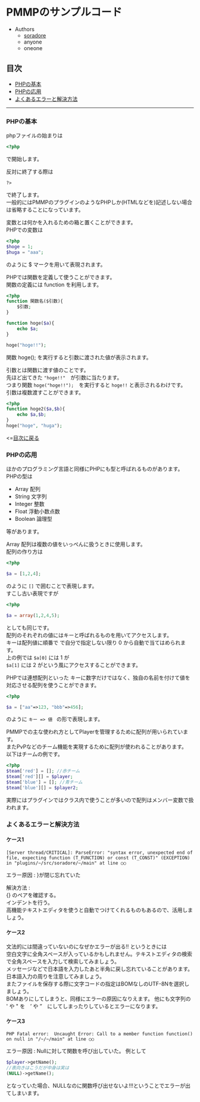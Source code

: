 # PMMPのサンプルコード

- Authors  
  - [soradore](https://twitter.com/soradore_)
  - anyone
  - oneone

## <a name="tab-con"></a>目次
- [PHPの基本](#php-base)
- [PHPの応用](#php-app)
- [よくあるエラーと解決方法](#err-res)

---

### <a name="php-base"></a>PHPの基本  

phpファイルの始まりは  
```php
<?php
```
で開始します。  

反対に終了する際は  
```
?>
```
で終了します。  
一般的にはPMMPのプラグインのようなPHPしか(HTMLなどを)記述しない場合は省略することになっています。

変数とは何かを入れるための箱と置くことができます。  
PHPでの変数は  
```php
<?php
$hoge = 1;
$huga = "aaa";
```
のように $ マークを用いて表現されます。  

PHPでは関数を定義して使うことができます。  
関数の定義には function を利用します。  
```php
<?php
function 関数名($引数){
    $引数;
}

function hoge($a){
    echo $a;
}

hoge("hoge!!");
```
関数 hoge(); を実行すると引数に渡された値が表示されます。  

引数とは関数に渡す値のことです。  
先ほど出てきた `"hoge!!"`　が引数に当たります。  
つまり関数 `hoge("hoge!!");`　を実行すると `hoge!!` と表示されるわけです。  
引数は複数渡すことができます。  
```php
<?php
function hoge2($a,$b){
    echo $a,$b;
}
hoge("hoge", "huga");
```  

<=[目次に戻る](#tab-con)  

### <a name="php-app"></a>PHPの応用  

ほかのプログラミング言語と同様にPHPにも型と呼ばれるものがあります。  
PHPの型は  

- Array 配列
- String 文字列
- Integer 整数
- Float 浮動小数点数
- Boolean 論理型

等があります。  

Array 配列は複数の値をいっぺんに扱うときに使用します。  
配列の作り方は  
```php
<?php

$a = [1,2,4];
```
のように `[]` で囲むことで表現します。  
すこし古い表現ですが 
```php
<?php

$a = array(1,2,4,5);
```
としても同じです。  
配列のそれぞれの値にはキーと呼ばれるものを用いてアクセスします。  
キーは配列値に順番で で自分で指定しない限り 0 から自動で当てはめられます。  
上の例では `$a[0]` には 1 が  
`$a[1]` には 2 がという風にアクセスすることができます。

PHPでは連想配列といった キーに数字だけではなく、独自の名前を付けて値を対応させる配列を使うことができます。  
```php
<?php

$a = ["aa"=>123, "bbb"=>456];
```
のように `キー => 値 ` の形で表現します。

PMMPでの主な使われ方としてPlayerを管理するために配列が用いられています。  
またPvPなどのチーム機能を実現するために配列が使われることがあります。  
以下はチームの例です。  
```php
<?php
$team['red'] = []; //赤チーム
$team['red'][] = $player;
$team['blue'] = []; //青チーム
$team['blue'][] = $player2;
```
実際にはプラグインではクラス内で使うことが多いので配列はメンバー変数で扱われます。  


### <a name="err-res"></a>よくあるエラーと解決方法  

#### ケース1

```
[Server thread/CRITICAL]: ParseError: "syntax error, unexpected end of file, expecting function (T_FUNCTION) or const (T_CONST)" (EXCEPTION) in "plugins/~/src/soradore/~/main" at line ○○
```
エラー原因 : }が閉じ忘れていた  

解決方法 :  
 {} のペアを確認する。  
 インデントを行う。  
 高機能テキストエディタを使うと自動でつけてくれるものもあるので、活用しましょう。

#### ケース2

文法的には間違っていないのになぜかエラーが出る!! というときには  
空白文字に全角スペースが入っているかもしれません。テキストエディタの検索で全角スペースを入力して検索してみましょう。  
メッセージなどで日本語を入力したあと半角に戻し忘れていることがあります。日本語入力の周りを注意してみましょう。  
またファイルを保存する際に文字コードの指定はBOMなしのUTF-8Nを選択しましょう。  
BOMありにしてしまうと、同様にエラーの原因になりえます。
他にも文字列の ' や " を　’ や ”　にしてしまったりしているとエラーになります。

#### ケース3

```
PHP Fatal error:  Uncaught Error: Call to a member function function() on null in "/~/~/main" at line ○○
```
エラー原因 : Nullに対して関数を呼び出していた。
例として
```php
$player->getName();
//表向きはこうだが中身は実は
(NULL)->getName();
```
となっていた場合、NULLなのに関数呼び出せないよ!!!ということでエラーが出てしまいます。

